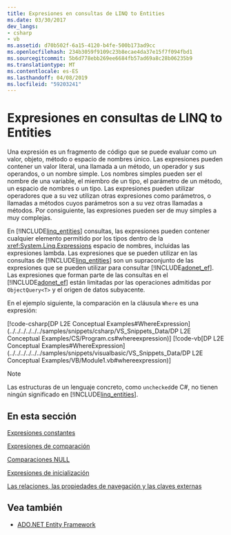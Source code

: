 ```yaml
---
title: Expresiones en consultas de LINQ to Entities
ms.date: 03/30/2017
dev_langs:
- csharp
- vb
ms.assetid: d70b502f-6a15-4120-b4fe-500b173ad9cc
ms.openlocfilehash: 234b3059f9109c23b8ecae4da37e15f7f094fbd1
ms.sourcegitcommit: 5b6d778ebb269ee6684fb57ad69a8c28b06235b9
ms.translationtype: MT
ms.contentlocale: es-ES
ms.lasthandoff: 04/08/2019
ms.locfileid: "59203241"
---
```

# <a name="expressions-in-linq-to-entities-queries"></a>Expresiones en consultas de LINQ to Entities
Una expresión es un fragmento de código que se puede evaluar como un valor, objeto, método o espacio de nombres único. Las expresiones pueden contener un valor literal, una llamada a un método, un operador y sus operandos, o un nombre simple. Los nombres simples pueden ser el nombre de una variable, el miembro de un tipo, el parámetro de un método, un espacio de nombres o un tipo. Las expresiones pueden utilizar operadores que a su vez utilizan otras expresiones como parámetros, o llamadas a métodos cuyos parámetros son a su vez otras llamadas a métodos. Por consiguiente, las expresiones pueden ser de muy simples a muy complejas.  
  
 En [!INCLUDE[linq_entities](../../../../../../includes/linq-entities-md.md)] consultas, las expresiones pueden contener cualquier elemento permitido por los tipos dentro de la <xref:System.Linq.Expressions> espacio de nombres, incluidas las expresiones lambda. Las expresiones que se pueden utilizar en las consultas de [!INCLUDE[linq_entities](../../../../../../includes/linq-entities-md.md)] son un supraconjunto de las expresiones que se pueden utilizar para consultar [!INCLUDE[adonet_ef](../../../../../../includes/adonet-ef-md.md)].  Las expresiones que forman parte de las consultas en el [!INCLUDE[adonet_ef](../../../../../../includes/adonet-ef-md.md)] están limitadas por las operaciones admitidas por `ObjectQuery<T>` y el origen de datos subyacente.  
  
 En el ejemplo siguiente, la comparación en la cláusula `Where` es una expresión:  
  
 [!code-csharp[DP L2E Conceptual Examples#WhereExpression](../../../../../../samples/snippets/csharp/VS_Snippets_Data/DP L2E Conceptual Examples/CS/Program.cs#whereexpression)]
 [!code-vb[DP L2E Conceptual Examples#WhereExpression](../../../../../../samples/snippets/visualbasic/VS_Snippets_Data/DP L2E Conceptual Examples/VB/Module1.vb#whereexpression)]  
  
> [!NOTE]
>  Las estructuras de un lenguaje concreto, como `unchecked`de C#, no tienen ningún significado en [!INCLUDE[linq_entities](../../../../../../includes/linq-entities-md.md)].  
  
## <a name="in-this-section"></a>En esta sección  
 [Expresiones constantes](../../../../../../docs/framework/data/adonet/ef/language-reference/constant-expressions.md)  
  
 [Expresiones de comparación](../../../../../../docs/framework/data/adonet/ef/language-reference/comparison-expressions.md)  
  
 [Comparaciones NULL](../../../../../../docs/framework/data/adonet/ef/language-reference/null-comparisons.md)  
  
 [Expresiones de inicialización](../../../../../../docs/framework/data/adonet/ef/language-reference/initialization-expressions.md)  
  
 [Las relaciones, las propiedades de navegación y las claves externas](/ef/ef6/fundamentals/relationships)  
  
## <a name="see-also"></a>Vea también

- [ADO.NET Entity Framework](../../../../../../docs/framework/data/adonet/ef/index.md)
